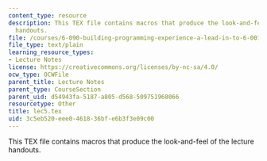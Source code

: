 ```yaml
---
content_type: resource
description: This TEX file contains macros that produce the look-and-feel of the lecture
  handouts.
file: /courses/6-090-building-programming-experience-a-lead-in-to-6-001-january-iap-2005/3c5eb520eee0461836bfe6b3f3e09c00_lec5.tex
file_type: text/plain
learning_resource_types:
- Lecture Notes
license: https://creativecommons.org/licenses/by-nc-sa/4.0/
ocw_type: OCWFile
parent_title: Lecture Notes
parent_type: CourseSection
parent_uid: d54943fa-5187-a805-d568-509751968066
resourcetype: Other
title: lec5.tex
uid: 3c5eb520-eee0-4618-36bf-e6b3f3e09c00
---
```

This TEX file contains macros that produce the look-and-feel of the lecture handouts.